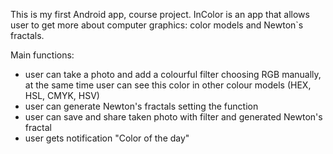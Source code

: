 This is my first Android app, course project.
InColor is an app that allows user to get more about computer graphics: color models and Newton`s fractals.

Main functions:
- user can take a photo and add a colourful filter choosing RGB manually, at the same time user can see this color in other colour models (HEX, HSL, CMYK, HSV)
- user can generate Newton's fractals setting the function
- user can save and share taken photo with filter and generated Newton's fractal
- user gets notification "Color of the day"
